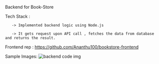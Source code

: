 Backend for Book-Store

Tech Stack :

       -> Implemented backend logic using Node.js
       
       -> It gets request upon API call , fetches the data from database and returns the result.

Frontend rep : https://github.com/Ananthu100/bookstore-frontend

Sample Images:
![backend code img](https://github.com/Ananthu100/bookstore-backend/assets/130231271/cf37b5c4-22f9-4249-bac8-4dc9c4b1ac33)

